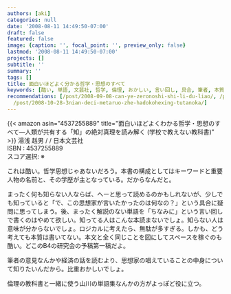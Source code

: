 ```yaml
---
authors: [aki]
categories: null
date: '2008-08-11 14:49:50-07:00'
draft: false
featured: false
image: {caption: '', focal_point: '', preview_only: false}
lastmod: '2008-08-11 14:49:50-07:00'
projects: []
subtitle: ''
summary: ''
tags: []
title: 面白いほどよく分かる哲学・思想のすべて
keywords: [酷い, 単語, 文芸社, 哲学, 倫理, おかしい, 言い回し, 具合, 筆者, 本質]
recommendations: [/post/2008-09-08-can-ye-zeronoshi-shi-li-du-liao/, /post/2008-10-10-luo-yu-bai-xuan-xia/,
  /post/2008-10-28-3nian-deci-metaruo-zhe-hadokohexing-tutanoka/]
---
```


{{< amazon asin="4537255889" title="面白いほどよくわかる哲学・思想のすべて―人類が共有する「知」の絶対真理を読み解く (学校で教えない教科書)" >}}
湯浅 赳男 / / 日本文芸社  
ISBN : 4537255889  
スコア選択: ※  
  
これは酷い。哲学思想じゃあないだろう。本書の構成としてはキーワードと重要人物の名前と、その学歴が主となっている。だからなんだと。  
  
まったく何も知らない人ならば、へーと思って読めるのかもしれないが、少しでも知っていると「で、この思想家が言いたかったのは何なの？」という具合に疑問に思ってしまう。後、まったく解説のない単語を「ちなみに」という言い回しで書くのはやめて欲しい。知ってる人はこんな本読まないでしょ。知らない人は意味が分からないでしょ。ロジカルに考えたら、無駄が多すぎる。しかも、どう考えても本質は書いてない。本文と全く同じことを図にしてスペースを稼ぐのも酷い。どこのB4の研究会の予稿第一稿だよ。  
  
筆者の意見なんかや経済の話を読むより、思想家の唱えていることの中身について知りたいんだから。比重おかしいでしょ。  
  
倫理の教科書と一緒に使う山川の単語集なんかの方がよっぽど役に立つ。